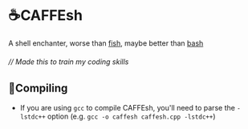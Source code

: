 # ☕CAFFEsh
A shell enchanter, worse than [fish](), maybe better than [bash]()
###### // Made this to train my coding skills

## 📒Compiling
* If you are using `gcc` to compile CAFFEsh, you'll need to parse the `-lstdc++` option (e.g. `gcc -o caffesh caffesh.cpp -lstdc++`)
